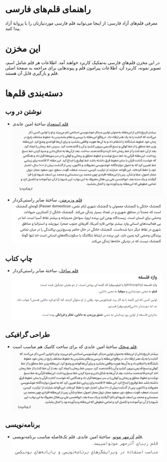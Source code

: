 # راهنمای قلم‌های فارسی
معرفی قلم‌های آزاد فارسی: از اینجا می‌توانید قلم فارسی موردنیازتان را با پروانهٔ آزاد پیدا کنید.

# این مخزن
در این مخزن قلم‌های فارسی به‌تفکیک کاربرد خواهند آمد. اطلاعات هر قلم شامل اسم، تصویر نمونه، کاربرد آن، اطلاعات پیرامون قلم و پیوندهایی برای مراجعه به صفحهٔ اصلی قلم و بارگیری فایل آن هستند.

# دسته‌بندی قلم‌ها

## نوشتن در وب
- [قلم استعداد](https://aminabedi68.github.io/Estedad/) ساختهٔ امین عابدی
![نماگرفت قلم استعداد](img/estedad.png)
- [قلم وزیرمتن](https://rastikerdar.github.io/vazirmatn/fa)، ساختهٔ صابر راستی‌کردار
  ![نماگرفت قلم وزیرمتن](img/vazirmatn.png)

## چاپ کتاب

- [قلم ساحل](https://rastikerdar.github.io/sahel-font/)، ساختهٔ صابر راستی‌کردار
  ![نماگرفت قلم ساحل](img/sahel.png)


## طراحی گرافیکی
 - [قلم میخک](https://aminabedi68.github.io/Mikhak/) ساختهٔ امین عابدی که برای ساخت کامیک هم مناسب است.
 ![نماگرفت قلم میخک](img/mikhak.jpg)

## برنامه‌نویسی

- قلم [آذرمهر مونو](https://github.com/aminabedi68/AzarMehrMonospaced). ساختهٔ امین عابدی. قلم تک‌فاصله مناسب برنامه‌نویسی.
  ![نماگرفت قلم آذرمهر مونو](img/azarmehrmonospaced_screenshot.png)

